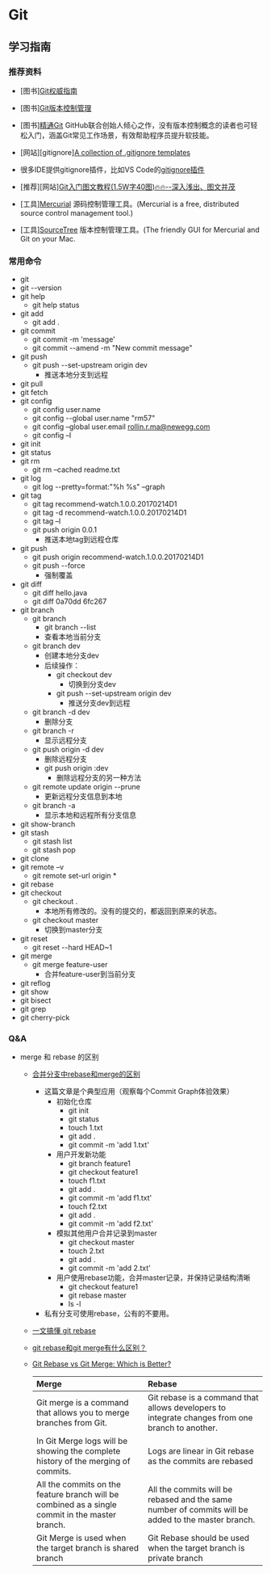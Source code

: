 # Git

## 学习指南

### 推荐资料

* [图书][Git权威指南](http://product.dangdang.com/21108669.html)
* [图书][Git版本控制管理](http://product.dangdang.com/23657840.html)
* [图书][精通Git](http://product.dangdang.com/25166975.html) GitHub联合创始人倾心之作，没有版本控制概念的读者也可轻松入门，涵盖Git常见工作场景，有效帮助程序员提升软技能。
* [网站][gitignore][A collection of .gitignore templates](https://github.com/github/gitignore)
* 很多IDE提供gitignore插件，比如VS Code的[gitignore插件](https://marketplace.visualstudio.com/items?itemName=codezombiech.gitignore)
* [推荐][网站][Git入门图文教程(1.5W字40图)🔥🔥--深入浅出、图文并茂](https://www.cnblogs.com/anding/p/16987769.html)

* [工具][Mercurial](https://www.mercurial-scm.org) 源码控制管理工具。(Mercurial is a free, distributed source control management tool.)
* [工具][SourceTree](https://www.sourcetreeapp.com/) 版本控制管理工具。(The friendly GUI for Mercurial and Git on your Mac.

### 常用命令

* git
* git --version
* git help
  * git help status
* git add
  * git add .
* git commit
  * git commit -m 'message'
  * git commit --amend -m "New commit message"
* git push
  * git push --set-upstream origin dev
    * 推送本地分支到远程
* git pull
* git fetch
* git config
  * git config user.name
  * git config --global user.name "rm57"
  * git config –global user.email rollin.r.ma@newegg.com
  * git config –l
* git init
* git status
* git rm
  * git rm –cached readme.txt
* git log
  * git log --pretty=format:"%h %s" –graph
* git tag
  * git tag recommend-watch.1.0.0.20170214D1
  * git tag -d recommend-watch.1.0.0.20170214D1
  * git tag –l
  * git push origin 0.0.1
    * 推送本地tag到远程仓库
* git push
  * git push origin recommend-watch.1.0.0.20170214D1
  * git push --force
    * 强制覆盖
* git diff
  * git diff hello.java
  * git diff 0a70dd 6fc267
* git branch
  * git branch
    * git branch --list
    * 查看本地当前分支
  * git branch dev
    * 创建本地分支dev
    * 后续操作：
      * git checkout dev
        * 切换到分支dev
      * git push --set-upstream origin dev
        * 推送分支dev到远程
  * git branch -d dev
    * 删除分支
  * git branch -r
    * 显示远程分支
  * git push origin -d dev
    * 删除远程分支
    * git push origin :dev
      * 删除远程分支的另一种方法
  * git remote update origin --prune
    * 更新远程分支信息到本地
  * git branch -a
    * 显示本地和远程所有分支信息
* git show-branch
* git stash
  * git stash list
  * git stash pop
* git clone
* git remote –v
  * git remote set-url origin *
* git rebase
* git checkout
  * git checkout .
    * 本地所有修改的。没有的提交的，都返回到原来的状态。
  * git checkout master
    * 切换到master分支
* git reset
  * git reset --hard HEAD~1
* git merge
  * git merge feature-user
    * 合并feature-user到当前分支
* git reflog
* git show
* git bisect
* git grep
* git cherry-pick

### Q&A

* merge 和 rebase 的区别
  * [合并分支中rebase和merge的区别](https://juejin.cn/post/7123826435357147166)
    * 这篇文章是个典型应用（观察每个Commit Graph体验效果）
      * 初始化仓库
        * git init
        * git status
        * touch 1.txt
        * git add .
        * git commit -m 'add 1.txt'
      * 用户开发新功能
        * git branch feature1
        * git checkout feature1
        * touch f1.txt
        * git add .
        * git commit -m 'add f1.txt'
        * touch f2.txt
        * git add .
        * git commit -m 'add f2.txt'
      * 模拟其他用户合并记录到master
        * git checkout master
        * touch 2.txt
        * git add .
        * git commit -m 'add 2.txt'
      * 用户使用rebase功能，合并master记录，并保持记录结构清晰
        * git checkout feature1
        * git rebase master
        * ls -l
    * 私有分支可使用rebase，公有的不要用。
  * [一文搞懂 git rebase](https://juejin.cn/post/7038093620628422669)
  * [git rebase和git merge有什么区别？](https://joyohub.com/2020/04/06/git-rebase/)
  * [Git Rebase vs Git Merge: Which is Better?](https://www.edureka.co/blog/git-rebase-vs-merge)

    | Merge                                                                                           | Rebase                                                                                             |
    | :---------------------------------------------------------------------------------------------- | :------------------------------------------------------------------------------------------------- |
    | Git merge is a command that allows you to merge branches from Git.                              | Git rebase is a command that allows developers to integrate changes from one branch to another.    |
    | In Git Merge logs will be showing the complete history of the merging of commits.               | Logs are linear in Git rebase as the commits are rebased                                           |
    | All the commits on the feature branch will be combined as a single commit in the master branch. | All the commits will be rebased and the same number of commits will be added to the master branch. |
    | Git Merge is used when the target branch is shared branch                                       | Git Rebase should be used when the target branch is private branch                                 |
